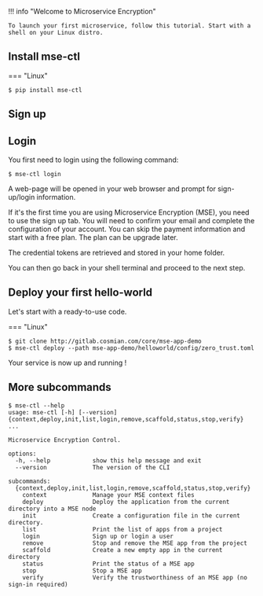
!!! info "Welcome to Microservice Encryption"

    To launch your first microservice, follow this tutorial. Start with a shell on your Linux distro.


## Install mse-ctl

=== "Linux"

```{.bash}
$ pip install mse-ctl
```

## Sign up

## Login

You first need to login using the following command: 

```{.bash}
$ mse-ctl login
```

A web-page will be opened in your web browser and prompt for sign-up/login information.

If it's the first time you are using Microservice Encryption (MSE), you need to use the sign up tab. You will need to confirm your email and complete the configuration of your account. You can skip the payment information and start with a free plan. The plan can be upgrade later.

The credential tokens are retrieved and stored in your home folder.

You can then go back in your shell terminal and proceed to the next step.

## Deploy your first hello-world

Let's start with a ready-to-use code.

=== "Linux"

```{.bash}
$ git clone http://gitlab.cosmian.com/core/mse-app-demo
$ mse-ctl deploy --path mse-app-demo/helloworld/config/zero_trust.toml
```

Your service is now up and running !

## More subcommands

```{.bash}
$ mse-ctl --help
usage: mse-ctl [-h] [--version] {context,deploy,init,list,login,remove,scaffold,status,stop,verify} ...

Microservice Encryption Control.

options:
  -h, --help            show this help message and exit
  --version             The version of the CLI

subcommands:
  {context,deploy,init,list,login,remove,scaffold,status,stop,verify}
    context             Manage your MSE context files
    deploy              Deploy the application from the current directory into a MSE node
    init                Create a configuration file in the current directory.
    list                Print the list of apps from a project
    login               Sign up or login a user
    remove              Stop and remove the MSE app from the project
    scaffold            Create a new empty app in the current directory
    status              Print the status of a MSE app
    stop                Stop a MSE app
    verify              Verify the trustworthiness of an MSE app (no sign-in required)
```
